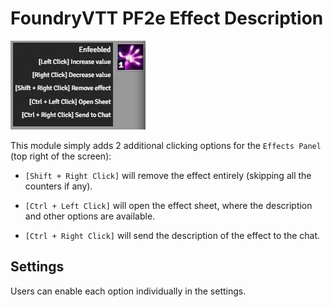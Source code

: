 # FoundryVTT PF2e Effect Description

![](./readme/tooltip.webp)

This module simply adds 2 additional clicking options for the `Effects Panel` (top right of the screen):

-   `[Shift + Right Click]` will remove the effect entirely (skipping all the counters if any).

-   `[Ctrl + Left Click]` will open the effect sheet, where the description and other options are available.

-   `[Ctrl + Right Click]` will send the description of the effect to the chat.

## Settings

Users can enable each option individually in the settings.
